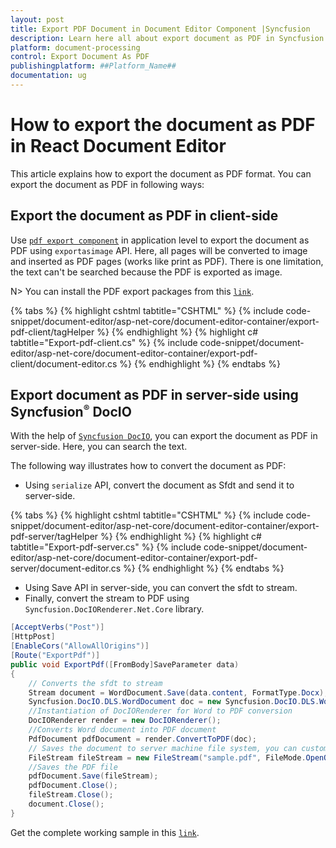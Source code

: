 ```yaml
---
layout: post
title: Export PDF Document in Document Editor Component |Syncfusion
description: Learn here all about export document as PDF in Syncfusion Document Editor component of Syncfusion Essential JS 2 and more.
platform: document-processing
control: Export Document As PDF
publishingplatform: ##Platform_Name##
documentation: ug
---
```



# How to export the document as PDF in React Document Editor

This article explains how to export the document as PDF format. You can export the document as PDF in following ways:

## Export the document as PDF in client-side

Use [`pdf export component`](https://www.npmjs.com/package/@syncfusion/ej2-pdf-export) in application level to export the document as PDF using `exportasimage` API. Here, all pages will be converted to image and inserted as PDF pages (works like print as PDF). There is one limitation, the text can't be searched because the PDF is exported as image.

N> You can install the PDF export packages from this [`link`](https://www.npmjs.com/package/@syncfusion/ej2-pdf-export).


{% tabs %}
{% highlight cshtml tabtitle="CSHTML" %}
{% include code-snippet/document-editor/asp-net-core/document-editor-container/export-pdf-client/tagHelper %}
{% endhighlight %}
{% highlight c# tabtitle="Export-pdf-client.cs" %}
{% include code-snippet/document-editor/asp-net-core/document-editor-container/export-pdf-client/document-editor.cs %}
{% endhighlight %}
{% endtabs %}



## Export document as PDF in server-side using Syncfusion<sup style="font-size:70%">&reg;</sup> DocIO

With the help of [`Syncfusion DocIO`](https://help.syncfusion.com/file-formats/docio/word-to-pdf), you can export the document as PDF in server-side. Here, you can search the text.

The following way illustrates how to convert the document as PDF:

* Using `serialize` API, convert the document as Sfdt and send it to server-side.


{% tabs %}
{% highlight cshtml tabtitle="CSHTML" %}
{% include code-snippet/document-editor/asp-net-core/document-editor-container/export-pdf-server/tagHelper %}
{% endhighlight %}
{% highlight c# tabtitle="Export-pdf-server.cs" %}
{% include code-snippet/document-editor/asp-net-core/document-editor-container/export-pdf-server/document-editor.cs %}
{% endhighlight %}
{% endtabs %}



* Using Save API in server-side, you can convert the sfdt to stream.
* Finally, convert the stream to PDF using `Syncfusion.DocIORenderer.Net.Core` library.

```csharp
[AcceptVerbs("Post")]
[HttpPost]
[EnableCors("AllowAllOrigins")]
[Route("ExportPdf")]
public void ExportPdf([FromBody]SaveParameter data)
{
    // Converts the sfdt to stream
    Stream document = WordDocument.Save(data.content, FormatType.Docx);
    Syncfusion.DocIO.DLS.WordDocument doc = new Syncfusion.DocIO.DLS.WordDocument(document, Syncfusion.DocIO.FormatType.Docx);
    //Instantiation of DocIORenderer for Word to PDF conversion
    DocIORenderer render = new DocIORenderer();
    //Converts Word document into PDF document
    PdfDocument pdfDocument = render.ConvertToPDF(doc);
    // Saves the document to server machine file system, you can customize here to save into databases or file servers based on requirement.
    FileStream fileStream = new FileStream("sample.pdf", FileMode.OpenOrCreate, FileAccess.ReadWrite);
    //Saves the PDF file
    pdfDocument.Save(fileStream);
    pdfDocument.Close();
    fileStream.Close();
    document.Close();
}

```

Get the complete working sample in this [`link`](https://github.com/SyncfusionExamples/Export-document-as-PDF-in-Document-Editor/).